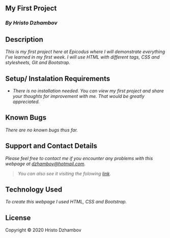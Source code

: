 ## My First Project

### *By Hristo Dzhambov*  

## Description  

*This is my first project here at Epicodus where I will demonstrate everything I've learned in my first week. I will use HTML with different tags, CSS and stylesheets, Git and Bootstrap.*

## Setup/ Instalation Requirements

* *There is no installation needed. You can view my first project and share your thoughts for improvement with me. That would be greatly appreciated.*

## Known Bugs

*There are no known bugs thus far.*

## Support and Contact Details

*Please feel free to contact me if you encounter any problems with this webpage at dzhambov@hotmail.com.*
> *You can also see it visiting the folowing [link](https://github.com/dzhambov/new-portfolio/tree/gh-pages).*

## Technology Used

*To create this webpage I used HTML, CSS and Bootstrap.*

## License

Copyright &copy; 2020 Hristo Dzhambov
